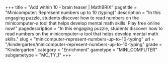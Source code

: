 +++
title = "Add within 10 - brain teaser | MathBRIX"
pagetitle = "Minicomputer: Represent numbers up to 10 (typing)"
description = "In this engaging puzzle, students discover how to read numbers on the minicomputer–a tool that helps develop mental math skills. Play free online now!"
pagedescription = "In this engaging puzzle, students discover how to read numbers on the minicomputer–a tool that helps develop mental math skills."
slug = "minicomputer-represent-numbers-up-to-10-typing"
url = "/kindergarten/minicomputer-represent-numbers-up-to-10-typing"
grade = "Kindergarten"
category = "Enrichment"
gametype = "MINI_COMPUTER"
subgametype = "MC_TY_1"
+++